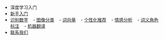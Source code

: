 - 深度学习入门
- [新手入门](getting-start.md)
- [识别数字](recognition-digit.md)
    - [图像分类](image-classify.md)
    - [词向量](word-vector.md)
    - [个性化推荐](personality-recommend.md)
    - [情感分析](emotion-analysis.md)
    - [词义角色标注](wordSence-identify)
    - [机器翻译](machine-translation.md)
- [联系我们](contact.md)
